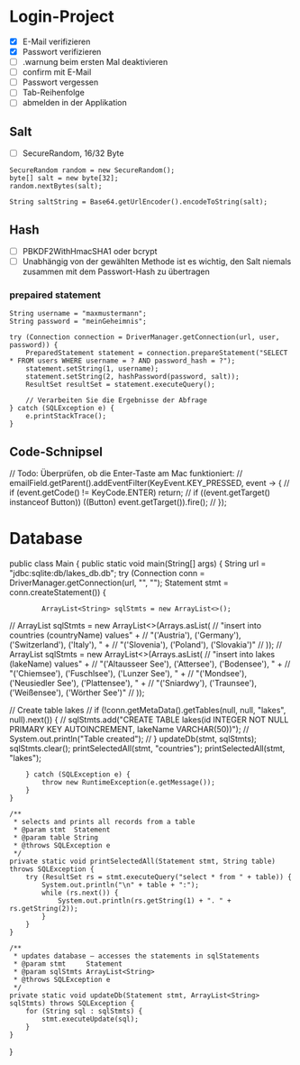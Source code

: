# Login-Project

- [x] E-Mail verifizieren
- [x] Passwort verifizieren
- [ ] .warnung beim ersten Mal deaktivieren
- [ ] confirm mit E-Mail
- [ ] Passwort vergessen
- [ ] Tab-Reihenfolge
- [ ] abmelden in der Applikation

## Salt
- [ ] SecureRandom, 16/32 Byte
```
SecureRandom random = new SecureRandom();
byte[] salt = new byte[32];
random.nextBytes(salt);

String saltString = Base64.getUrlEncoder().encodeToString(salt);
```

## Hash
- [ ] PBKDF2WithHmacSHA1 oder bcrypt
- [ ] Unabhängig von der gewählten Methode ist es wichtig, den Salt niemals zusammen mit dem Passwort-Hash zu übertragen

### prepaired statement
```
String username = "maxmustermann";
String password = "meinGeheimnis";

try (Connection connection = DriverManager.getConnection(url, user, password)) {
    PreparedStatement statement = connection.prepareStatement("SELECT * FROM users WHERE username = ? AND password_hash = ?");
    statement.setString(1, username);
    statement.setString(2, hashPassword(password, salt));
    ResultSet resultSet = statement.executeQuery();

    // Verarbeiten Sie die Ergebnisse der Abfrage
} catch (SQLException e) {
    e.printStackTrace();
}
```
## Code-Schnipsel
//        Todo: Überprüfen, ob die Enter-Taste am Mac funktioniert:
//        emailField.getParent().addEventFilter(KeyEvent.KEY_PRESSED, event -> {
//            if (event.getCode() != KeyCode.ENTER) return;
//            if ((event.getTarget() instanceof Button)) ((Button) event.getTarget()).fire();
//        });

# Database
public class Main {
public static void main(String[] args) {
String url = "jdbc:sqlite:db/lakes_db.db";
try (Connection conn = DriverManager.getConnection(url, "", "");
Statement stmt = conn.createStatement()) {

            ArrayList<String> sqlStmts = new ArrayList<>();
//            ArrayList<String> sqlStmts = new ArrayList<>(Arrays.asList(
//                    "insert into countries (countryName) values" +
//                            "('Austria'), ('Germany'), ('Switzerland'), ('Italy'), " +
//                            "('Slovenia'), ('Poland'), ('Slovakia')"
//            ));
//            ArrayList<String> sqlStmts = new ArrayList<>(Arrays.asList(
//                    "insert into lakes (lakeName) values" +
//                            "('Altausseer See'), ('Attersee'), ('Bodensee'), " +
//                            "('Chiemsee'), ('Fuschlsee'), ('Lunzer See'), " +
//                            "('Mondsee'), ('Neusiedler See'), ('Plattensee'), " +
//                            "('Sniardwy'), ('Traunsee'), ('Weißensee'), ('Wörther See')"
//            ));

//            Create table lakes
//            if (!conn.getMetaData().getTables(null, null, "lakes", null).next()) {
//                sqlStmts.add("CREATE TABLE lakes(id INTEGER NOT NULL PRIMARY KEY AUTOINCREMENT, lakeName VARCHAR(50))");
//                System.out.println("Table created");
//            }
updateDb(stmt, sqlStmts);
sqlStmts.clear();
printSelectedAll(stmt, "countries");
printSelectedAll(stmt, "lakes");

        } catch (SQLException e) {
            throw new RuntimeException(e.getMessage());
        }
    }

    /**
     * selects and prints all records from a table
     * @param stmt  Statement
     * @param table String
     * @throws SQLException e
     */
    private static void printSelectedAll(Statement stmt, String table) throws SQLException {
        try (ResultSet rs = stmt.executeQuery("select * from " + table)) {
            System.out.println("\n" + table + ":");
            while (rs.next()) {
                System.out.println(rs.getString(1) + ". " + rs.getString(2));
            }
        }
    }

    /**
     * updates database – accesses the statements in sqlStatements
     * @param stmt     Statement
     * @param sqlStmts ArrayList<String>
     * @throws SQLException e
     */
    private static void updateDb(Statement stmt, ArrayList<String> sqlStmts) throws SQLException {
        for (String sql : sqlStmts) {
            stmt.executeUpdate(sql);
        }
    }
}
